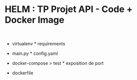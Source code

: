 # HELM : TP Projet API - Code + Docker Image

<br>

* virtualenv
		* requirements

* main.py
		* config.yaml

* docker-compose > test
		* exposition de port

* dockerfile
